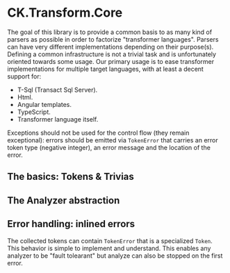 # CK.Transform.Core

The goal of this library is to provide a common basis to as many kind of parsers as possible in order
to factorize "transformer languages". Parsers can have very different implementations depending on
their purpose(s). Defining a common infrastructure is not a trivial task and is unfortunately
oriented towards some usage. Our primary usage is to ease transformer implementations for multiple
target languages, with at least a decent support for:
- T-Sql (Transact Sql Server).
- Html.
- Angular templates.
- TypeScript.
- Transformer language itself.

Exceptions should not be used for the control flow (they remain exceptional): errors should be emitted
via `TokenError` that carries an error token type (negative integer), an error message
and the location of the error.

## The basics: Tokens & Trivias

## The Analyzer abstraction

## Error handling: inlined errors
The collected tokens can contain `TokenError` that is a specialized `Token`.
This behavior is simple to implement and understand. This enables any analyzer to be
"fault tolearant" but analyze can also be stopped on the first error.





